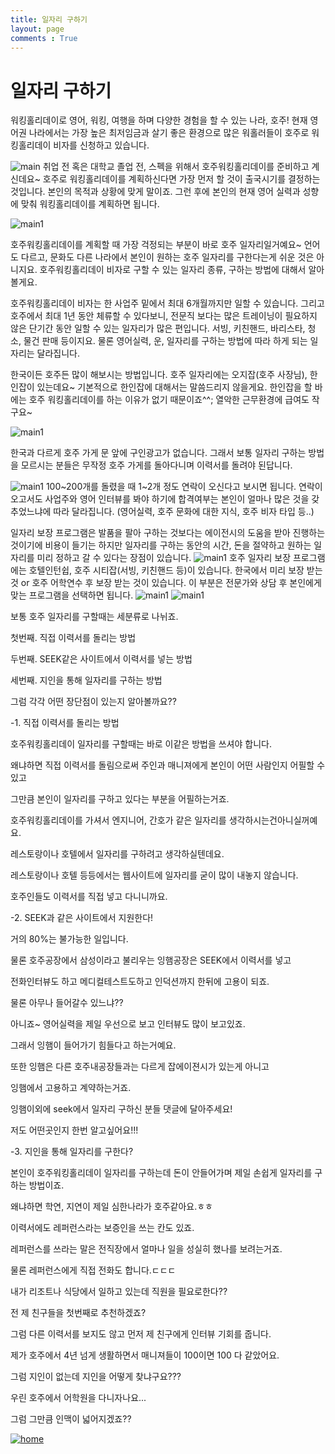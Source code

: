 ```yaml
---
title: 일자리 구하기
layout: page
comments : True
---
```


# 일자리 구하기




워킹홀리데이로 영어, 워킹, 여행을 하며
다양한 경험을 할 수 있는 나라, 호주!
현재 영어권 나라에서는 가장 높은 최저임금과 살기 좋은 환경으로
많은 워홀러들이 호주로 워킹홀리데이 비자를 신청하고 있습니다.

![main](http://postfiles5.naver.net/20150425_196/shareeng_1429957202219K8B6F_JPEG/_MG_7176.JPG?type=w2)
취업 전 혹은 대학교 졸업 전, 스펙을 위해서 호주워킹홀리데이를 준비하고 계신데요~
호주로 워킹홀리데이를 계획하신다면 가장 먼저 할 것이
출국시기를 결정하는 것입니다. 본인의 목적과 상황에 맞게 말이죠.
그런 후에 본인의 현재 영어 실력과 성향에 맞춰 워킹홀리데이를 계획하면 됩니다.



![main1](http://postfiles7.naver.net/20150425_134/shareeng_1429957488239xGcqC_JPEG/2.jpg?type=w2)


호주워킹홀리데이를 계획할 때 가장 걱정되는 부분이
바로 호주 일자리일거예요~ 언어도 다르고, 문화도 다른 나라에서
본인이 원하는 호주 일자리를 구한다는게 쉬운 것은 아니지요.
호주워킹홀리데이 비자로 구할 수 있는 일자리 종류, 구하는 방법에 대해서 알아볼게요.




호주워킹홀리데이 비자는 한 사업주 밑에서 최대 6개월까지만 일할 수 있습니다.
그리고 호주에서 최대 1년 동안 체류할 수 있다보니, 전문직 보다는 많은 트레이닝이 필요하지 않은
단기간 동안 일할 수 있는 일자리가 많은 편입니다. 서빙, 키친핸드, 바리스타, 청소, 물건 판매 등이지요.
물론 영어실력, 운, 일자리를 구하는 방법에 따라 하게 되는 일자리는 달라집니다.





한국이든 호주든 많이 해보시는 방법입니다.
호주 일자리에는 오지잡(호주 사장님), 한인잡이 있는데요~
기본적으로 한인잡에 대해서는 말씀드리지 않을게요. 한인잡을 할 바에는
호주 워킹홀리데이를 하는 이유가 없기 때문이죠^^; 열악한 근무환경에 급여도 작구요~

![main1](http://postfiles7.naver.net/20150425_134/shareeng_1429957488239xGcqC_JPEG/2.jpg?type=w2)

한국과 다르게 호주 가게 문 앞에 구인광고가 없습니다.
그래서 보통 일자리 구하는 방법을 모르시는 분들은 무작정
호주 가게를 돌아다니며 이력서를 돌려야 된답니다.



![main1](http://postfiles11.naver.net/20150425_10/shareeng_1429957645438y3UTk_JPEG/3.jpg?type=w2)
100~200개를 돌렸을 때 1~2개 정도 연락이 오신다고 보시면 됩니다.
연락이 오고서도 사업주와 영어 인터뷰를 봐야 하기에
합격여부는 본인이 얼마나 많은 것을 갖추었느냐에 따라 달라집니다.
(영어실력, 호주 문화에 대한 지식, 호주 비자 타입 등..)






일자리 보장 프로그램은 발품을 팔아 구하는 것보다는
에이전시의 도움을 받아 진행하는 것이기에 비용이 들기는 하지만
일자리를 구하는 동안의 시간, 돈을 절약하고 원하는 일자리를 미리 정하고
갈 수 있다는 장점이 있습니다.
![main1](http://postfiles12.naver.net/20150425_299/shareeng_1429958015004EUnsU_JPEG/4.jpg?type=w2)
호주 일자리 보장 프로그램에는 호텔인턴쉽, 호주 시티잡(서빙, 키친핸드 등)이
있습니다. 한국에서 미리 보장 받는 것 or 호주 어학연수 후 보장 받는 것이 있습니다.
이 부분은 전문가와 상담 후 본인에게 맞는 프로그램을 선택하면 됩니다.
![main1](http://c2down.cyworld.co.kr/download?fid=642229009e953a64ec122900db862d8d&name=1.jpg)
![main1](http://c2down.cyworld.co.kr/download?fid=642229009e953a64d3252900db86618d&name=2.jpg)



보통 호주 일자리를 구할때는 세분류로 나뉘죠.

첫번째. 직접 이력서를 돌리는 방법

두번째. SEEK같은 사이트에서 이력서를 넣는 방법

세번째. 지인을 통해 일자리를 구하는 방법

그럼 각각 어떤 장단점이 있는지 알아볼까요??




-1. 직접 이력서를 돌리는 방법




호주워킹홀리데이 일자리를 구할때는 바로 이같은 방법을 쓰셔야 합니다. 

왜냐하면 직접 이력서를 돌림으로써 주인과 매니져에게 본인이 어떤 사람인지 어필할 수 있고

그만큼 본인이 일자리를 구하고 있다는 부분을 어필하는거죠. 

호주워킹홀리데이를 가셔서 엔지니어, 간호가 같은 일자리를 생각하시는건아니실꺼예요.

레스토랑이나 호텔에서 일자리를 구하려고 생각하실텐데요. 

레스토랑이나 호텔 등등에서는 웹사이트에 일자리를 굳이 많이 내놓지 않습니다.

호주인들도 이력서를 직접 넣고 다니니까요. 


-2. SEEK과 같은 사이트에서 지원한다!




거의 80%는 불가능한 일입니다. 

물론 호주공장에서 삼성이라고 불리우는 잉햄공장은 SEEK에서 이력서를 넣고 

전화인터뷰도 하고 메디컬테스트도하고 인덕션까지 한뒤에 고용이 되죠.

물론 아무나 들어갈수 있느냐??

아니죠~ 영어실력을 제일 우선으로 보고 인터뷰도 많이 보고있죠.

그래서 잉햄이 들어가기 힘들다고 하는거예요.

또한 잉햄은 다른 호주내공장들과는 다르게 잡에이젼시가 있는게 아니고

잉햄에서 고용하고 계약하는거죠.

잉햄이외에 seek에서 일자리 구하신 분들 댓글에 달아주세요!

저도 어떤곳인지 한번 알고싶어요!!!

-3. 지인을 통해 일자리를 구한다?




본인이 호주워킹홀리데이 일자리를 구하는데 돈이 안들어가며 제일 손쉽게 일자리를 구하는 방법이죠.

왜냐하면 학연, 지연이 제일 심한나라가 호주같아요.ㅎㅎ

이력서에도 레퍼런스라는 보증인을 쓰는 칸도 있죠.

레퍼런스를 쓰라는 말은 전직장에서 얼마나 일을 성실히 했나를 보려는거죠.

물론 레퍼런스에게 직접 전화도 합니다.ㄷㄷㄷ

내가 리조트나 식당에서 일하고 있는데 직원을 필요로한다??

전 제 친구들을 첫번째로 추천하겠죠?

그럼 다른 이력서를 보지도 않고 먼저 제 친구에게 인터뷰 기회를 줍니다.

제가 호주에서 4년 넘게 생활하면서 매니져들이 100이면 100 다 같았어요.

그럼 지인이 없는데 지인을 어떻게 찾냐구요???

우린 호주에서 어학원을 다니자나요...

그럼 그만큼 인맥이 넓어지겠죠??


[![home](http://i725.photobucket.com/albums/ww253/meyal/home_zpsebcriy2u.jpg)](http://team0310.github.io/#portfolio)

